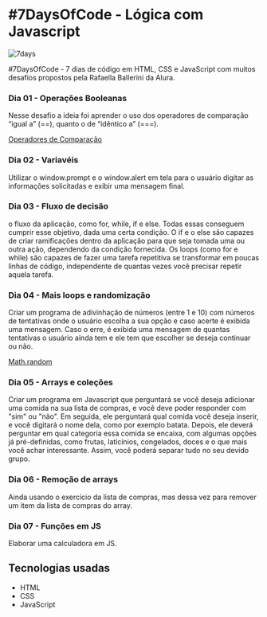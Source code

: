 # #7DaysOfCode - Lógica com Javascript

![7days](https://user-images.githubusercontent.com/96800792/192065147-bcafb8b4-9917-4e3b-8b6b-d751c24f49e2.png)


#7DaysOfCode - 7 dias de código em HTML, CSS e JavaScript com muitos desafios propostos pela Rafaella Ballerini da Alura.

### Dia 01 - Operações Booleanas
Nesse desafio a ideia foi aprender o uso dos operadores de comparação “igual a” (==), quanto o de “idêntico a” (===).

[Operadores de Comparação](https://www.alura.com.br/artigos/operadores-matematicos-em-javascript?gclid=Cj0KCQiA_8OPBhDtARIsAKQu0gYUqZqgonpXyEP1_hpUl58wYAk_P3Ze4VWrxo9ftkFW9CLYOMyjO1caAlrzEALw_wcB&utm_source=ActiveCampaign&utm_medium=email&utm_content=%237DaysOfCode+-+L%C3%B3gica+JS+1%2F7%3A+Opera%C3%A7%C3%B5es+Booleanas&utm_campaign=%5BALURA+%237days+Of+Code%5D+%28L%C3%B3gica+de+Programa%C3%A7%C3%A3o+-+JavaScript%29+Dia+1%3A+Comparando+Valores&vgo_ee=T4WKX7u1M78Hp4BEYFsjOUMl%2B1CfhNx2%2BabVIBwH134%3D)


### Dia 02 - Variavéis 
Utilizar o window.prompt e o window.alert em tela para o usuário digitar as informações solicitadas e exibir uma mensagem final.

### Dia 03 - Fluxo de decisão
o fluxo da aplicação, como for, while, if e else. Todas essas conseguem cumprir esse objetivo, dada uma certa condição.
O if e o else são capazes de criar ramificações dentro da aplicação para que seja tomada uma ou outra ação, dependendo da condição fornecida.
Os loops (como for e while) são capazes de fazer uma tarefa repetitiva se transformar em poucas linhas de código, independente de quantas vezes você precisar repetir aquela tarefa.

### Dia 04 - Mais loops e randomização

Criar um programa de adivinhação de números (entre 1 e 10) com números de tentativas onde o usuário escolha a sua opção e caso acerte é exibida uma mensagem. Caso o erre, é exibida uma mensagem de quantas tentativas o usuário ainda tem e ele tem que escolher se deseja continuar ou não. 


[Math.random](https://developer.mozilla.org/pt-BR/docs/Web/JavaScript/Reference/Global_Objects/Math/random?utm_source=ActiveCampaign&utm_medium=email&utm_content=%237DaysOfCode+-+L%C3%B3gica+JS+4%2F7%3A+%F0%9F%91%A9%F0%9F%8F%BD%E2%80%8D%F0%9F%92%BB+Mais+loops+e+randomiza%C3%A7%C3%A3o&utm_campaign=%5BALURA+%237days+Of+Code%5D+%28L%C3%B3gica+de+Programa%C3%A7%C3%A3o+-+JavaScript%29+Dia+4%3A+Mais+loops+e+randomiza%C3%A7%C3%A3o)

### Dia 05 - Arrays e coleções

Criar um programa em Javascript que perguntará se você deseja adicionar uma comida na sua lista de compras, e você deve poder responder com "sim" ou "não". Em seguida, ele perguntará qual comida você deseja inserir, e você digitará o nome dela, como por exemplo batata. Depois, ele deverá perguntar em qual categoria essa comida se encaixa, com algumas opções já pré-definidas, como frutas, laticínios, congelados, doces e o que mais você achar interessante. Assim, você poderá separar tudo no seu devido grupo.

### Dia 06 - Remoção de arrays

Ainda usando o exercício da lista de compras, mas dessa vez para remover um item da lista de compras do array.

### Dia 07 - Funções em JS

Elaborar uma calculadora em JS.


## Tecnologias usadas
- HTML
- CSS
- JavaScript
